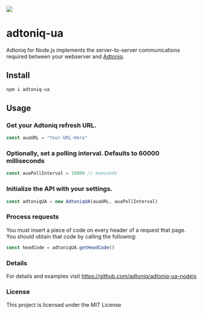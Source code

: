 ![](logo.png)

# adtoniq-ua
Adtoniq for Node.js implements the server-to-server communications required between your webserver and [Adtoniq](https://adtoniq.io).

## Install

```bash
npm i adtoniq-ua
```
## Usage

### Get your Adtoniq refresh URL. ###
```js
const auaURL = "Your-URL-Here"
```
### Optionally, set a polling interval. Defaults to 60000 milliseconds ###
```js
const auaPollInterval = 10000 // mseconds
```

### Initialize the API with your settings. ###
```js
const adtoniqUA = new AdtoniqUA(auaURL, auaPollInterval)
```
### Process requests ###
You must insert a piece of code on every header of a request that page. You should obtain that code by calling the following:
```js
const headCode = adtoniqUA.getHeadCode()
```
### Details
For details and examples visit https://github.com/adtoniq/adtoniq-ua-nodejs


### License

This project is licensed under the MIT License
